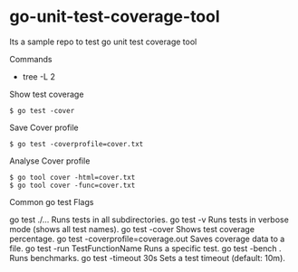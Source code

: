 # go-unit-test-coverage-tool
Its a sample repo to test go unit test coverage tool

Commands

* tree -L 2

Show test coverage

    $ go test -cover

Save Cover profile

    $ go test -coverprofile=cover.txt

Analyse Cover profile

    $ go tool cover -html=cover.txt
    $ go tool cover -func=cover.txt

Common go test Flags

go test ./...	                       Runs tests in all subdirectories.
go test -v	                           Runs tests in verbose mode (shows all test names).
go test -cover	                       Shows test coverage percentage.
go test -coverprofile=coverage.out	   Saves coverage data to a file.
go test -run TestFunctionName	       Runs a specific test.
go test -bench .	                   Runs benchmarks.
go test -timeout 30s	               Sets a test timeout (default: 10m).
